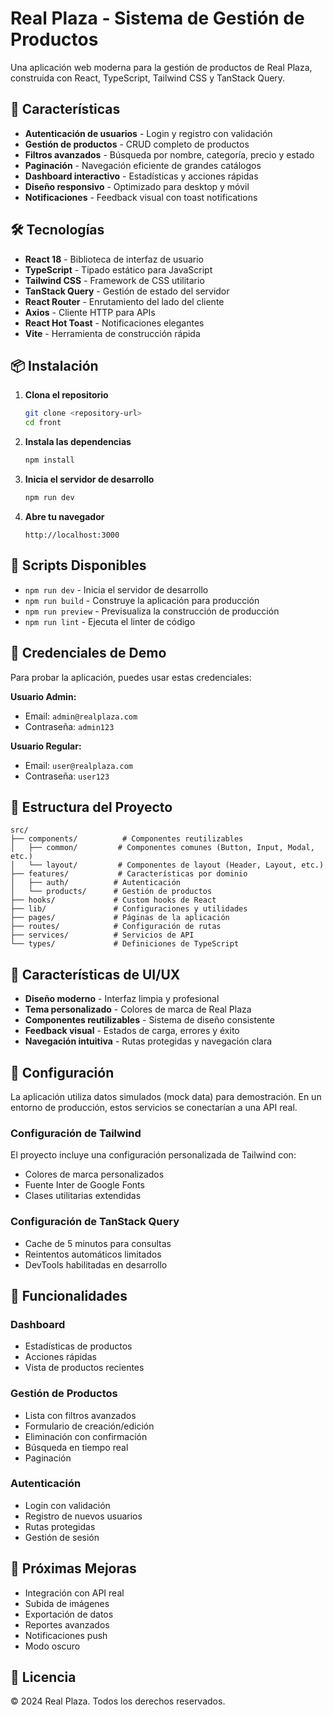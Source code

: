 # Real Plaza - Sistema de Gestión de Productos

Una aplicación web moderna para la gestión de productos de Real Plaza, construida con React, TypeScript, Tailwind CSS y TanStack Query.

## 🚀 Características

- **Autenticación de usuarios** - Login y registro con validación
- **Gestión de productos** - CRUD completo de productos
- **Filtros avanzados** - Búsqueda por nombre, categoría, precio y estado
- **Paginación** - Navegación eficiente de grandes catálogos
- **Dashboard interactivo** - Estadísticas y acciones rápidas
- **Diseño responsivo** - Optimizado para desktop y móvil
- **Notificaciones** - Feedback visual con toast notifications

## 🛠️ Tecnologías

- **React 18** - Biblioteca de interfaz de usuario
- **TypeScript** - Tipado estático para JavaScript
- **Tailwind CSS** - Framework de CSS utilitario
- **TanStack Query** - Gestión de estado del servidor
- **React Router** - Enrutamiento del lado del cliente
- **Axios** - Cliente HTTP para APIs
- **React Hot Toast** - Notificaciones elegantes
- **Vite** - Herramienta de construcción rápida

## 📦 Instalación

1. **Clona el repositorio**
   ```bash
   git clone <repository-url>
   cd front
   ```

2. **Instala las dependencias**
   ```bash
   npm install
   ```

3. **Inicia el servidor de desarrollo**
   ```bash
   npm run dev
   ```

4. **Abre tu navegador**
   ```
   http://localhost:3000
   ```

## 🎯 Scripts Disponibles

- `npm run dev` - Inicia el servidor de desarrollo
- `npm run build` - Construye la aplicación para producción
- `npm run preview` - Previsualiza la construcción de producción
- `npm run lint` - Ejecuta el linter de código

## 🔐 Credenciales de Demo

Para probar la aplicación, puedes usar estas credenciales:

**Usuario Admin:**
- Email: `admin@realplaza.com`
- Contraseña: `admin123`

**Usuario Regular:**
- Email: `user@realplaza.com`
- Contraseña: `user123`

## 📁 Estructura del Proyecto

```
src/
├── components/          # Componentes reutilizables
│   ├── common/         # Componentes comunes (Button, Input, Modal, etc.)
│   └── layout/         # Componentes de layout (Header, Layout, etc.)
├── features/           # Características por dominio
│   ├── auth/          # Autenticación
│   └── products/      # Gestión de productos
├── hooks/             # Custom hooks de React
├── lib/               # Configuraciones y utilidades
├── pages/             # Páginas de la aplicación
├── routes/            # Configuración de rutas
├── services/          # Servicios de API
└── types/             # Definiciones de TypeScript
```

## 🎨 Características de UI/UX

- **Diseño moderno** - Interfaz limpia y profesional
- **Tema personalizado** - Colores de marca de Real Plaza
- **Componentes reutilizables** - Sistema de diseño consistente
- **Feedback visual** - Estados de carga, errores y éxito
- **Navegación intuitiva** - Rutas protegidas y navegación clara

## 🔧 Configuración

La aplicación utiliza datos simulados (mock data) para demostración. En un entorno de producción, estos servicios se conectarían a una API real.

### Configuración de Tailwind

El proyecto incluye una configuración personalizada de Tailwind con:
- Colores de marca personalizados
- Fuente Inter de Google Fonts
- Clases utilitarias extendidas

### Configuración de TanStack Query

- Cache de 5 minutos para consultas
- Reintentos automáticos limitados
- DevTools habilitadas en desarrollo

## 📱 Funcionalidades

### Dashboard
- Estadísticas de productos
- Acciones rápidas
- Vista de productos recientes

### Gestión de Productos
- Lista con filtros avanzados
- Formulario de creación/edición
- Eliminación con confirmación
- Búsqueda en tiempo real
- Paginación

### Autenticación
- Login con validación
- Registro de nuevos usuarios
- Rutas protegidas
- Gestión de sesión

## 🚀 Próximas Mejoras

- Integración con API real
- Subida de imágenes
- Exportación de datos
- Reportes avanzados
- Notificaciones push
- Modo oscuro

## 📄 Licencia

© 2024 Real Plaza. Todos los derechos reservados.